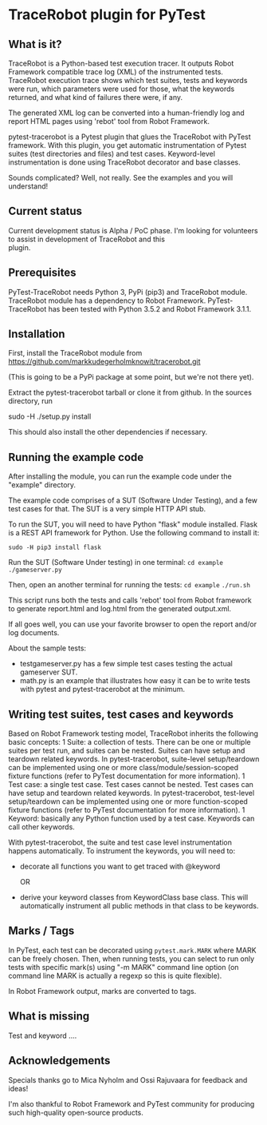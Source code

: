 # TraceRobot plugin for PyTest

## What is it?

TraceRobot is a Python-based test execution tracer. It outputs Robot Framework
compatible trace log (XML) of the instrumented tests. TraceRobot execution
trace shows which test suites, tests and keywords were run, which parameters
were used for those, what the keywords returned, and what kind of failures
there were, if any.

The generated XML log can be converted into a human-friendly log and report HTML pages
using 'rebot' tool from Robot Framework.

pytest-tracerobot is a Pytest plugin that glues the TraceRobot with PyTest
framework. With this plugin, you get automatic instrumentation of Pytest suites
(test directories and files) and test cases. Keyword-level instrumentation
is done using TraceRobot decorator and base classes.

Sounds complicated? Well, not really. See the examples and you will understand!

## Current status

Current development status is Alpha / PoC phase.
I'm looking for volunteers to assist in development of TraceRobot and this  
plugin.

## Prerequisites

PyTest-TraceRobot needs Python 3, PyPi (pip3) and TraceRobot module.  
TraceRobot module has a dependency to Robot Framework.
PyTest-TraceRobot has been tested with Python 3.5.2 and Robot Framework 3.1.1.

## Installation

First, install the TraceRobot module from
https://github.com/markkudegerholmknowit/tracerobot.git

(This is going to be a PyPi package at some point, but we're not there yet).

Extract the pytest-tracerobot tarball or clone it from github.
In the sources directory, run

sudo -H ./setup.py install

This should also install the other dependencies if necessary.

## Running the example code

After installing the module, you can run the example code under the "example"
directory.

The example code comprises of a SUT (Software Under Testing), and a few
test cases for that. The SUT is a very simple HTTP API stub.

To run the SUT, you will need to have Python "flask" module installed.
Flask is a REST API framework for Python. Use the following command to
install it:

`sudo -H pip3 install flask`

Run the SUT (Software Under testing) in one terminal:
`cd example`
`./gameserver.py`

Then, open an another terminal for running the tests:
`cd example`
`./run.sh`

This script runs both the tests and calls 'rebot' tool from Robot framework
to generate report.html and log.html from the generated output.xml.

If all goes well, you can use your favorite browser to open the report
and/or log documents.

About the sample tests:
  - testgameserver.py has a few simple test cases testing the actual
    gameserver SUT.
  - math.py is an example that illustrates how easy it can be to write
    tests with pytest and pytest-tracerobot at the minimum.

## Writing test suites, test cases and keywords

Based on Robot Framework testing model, TraceRobot inherits the following
basic concepts:
  1 Suite: a collection of tests. There can be one or multiple suites per test run,
    and suites can be nested.
    Suites can have setup and teardown related keywords.
    In pytest-tracerobot, suite-level setup/teardown can be implemented using
    one or more class/module/session-scoped fixture functions
    (refer to PyTest documentation for more information).
  1 Test case: a single test case. Test cases cannot be nested.
    Test cases can have setup and teardown related keywords.
    In pytest-tracerobot, test-level setup/teardown can be implemented using
    one or more function-scoped fixture functions
    (refer to PyTest documentation for more information).
  1 Keyword: basically any Python function used by a test case. Keywords can
    call other keywords.

With pytest-tracerobot, the suite and test case level instrumentation happens
automatically. To instrument the keywords, you will need to:

  - decorate all functions you want to get traced with @keyword

    OR

  - derive your keyword classes from KeywordClass base class. This will
    automatically instrument all public methods in that class to be keywords.


## Marks / Tags

In PyTest, each test can be decorated using
`pytest.mark.MARK` where MARK can be freely chosen. Then, when running tests,
you can select to run only tests with specific mark(s) using "-m MARK"
command line option (on command line MARK is actually a regexp so this is quite
flexible).

In Robot Framework output, marks are converted to tags.

## What is missing

Test and keyword ....

## Acknowledgements

Specials thanks go to Mica Nyholm and Ossi Rajuvaara for feedback and ideas!

I'm also thankful to Robot Framework and PyTest community for producing such
high-quality open-source products.
